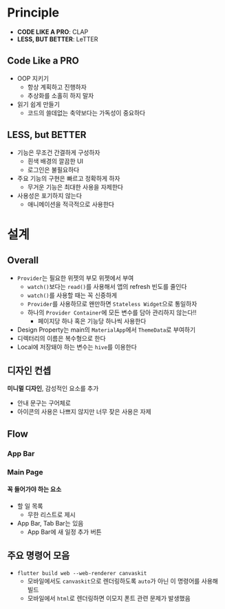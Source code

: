 # Principle

- **CODE LIKE A PRO**: CLAP
- **LESS, BUT BETTER**: LeTTER

## Code Like a PRO

- OOP 지키기
  - 항상 계획하고 진행하자
  - 추상화를 소홀히 하지 말자
- 읽기 쉽게 만들기
  - 코드의 쓸데없는 축약보다는 가독성이 중요하다

## LESS, but BETTER

- 기능은 무조건 간결하게 구성하자
  - 흰색 배경의 깔끔한 UI
  - 로그인은 불필요하다
- 주요 기능의 구현은 빠르고 정확하게 하자
  - 무거운 기능은 최대한 사용을 자제한다
- 사용성은 포기하지 않는다
  - 애니메이션을 적극적으로 사용한다

# 설계

## Overall

- `Provider`는 필요한 위젯의 부모 위젯에서 부여
  - `watch()`보다는 `read()`를 사용해서 앱의 refresh 빈도를 줄인다
  - `watch()`를 사용할 때는 꼭 신중하게
  - `Provider`를 사용하므로 왠만하면 `Stateless Widget`으로 통일하자
  - 하나의 `Provider Container`에 모든 변수를 담아 관리하지 않는다!!
    - 페이지당 하나 혹은 기능당 하나씩 사용한다
- Design Property는 main의 `MaterialApp`에서 `ThemeData`로 부여하기
- 디렉터리의 이름은 복수형으로 한다
- Local에 저장돼야 하는 변수는 `hive`를 이용한다

## 디자인 컨셉

**미니멀 디자인**, 감성적인 요소를 추가

- 안내 문구는 구어체로
- 아이콘의 사용은 나쁘지 않지만 너무 잦은 사용은 자제

## Flow

### App Bar

### Main Page

#### 꼭 들어가야 하는 요소

- 할 일 목록
  - 무한 리스트로 제시
- App Bar, Tab Bar는 있음
  - App Bar에 새 일정 추가 버튼

## 주요 명령어 모음

- `flutter build web --web-renderer canvaskit`
  - 모바일에서도 `canvaskit`으로 렌더링하도록 `auto`가 아닌 이 명령어를 사용해 빌드
  - 모바일에서 `html`로 렌더링하면 이모지 폰트 관련 문제가 발생했음

